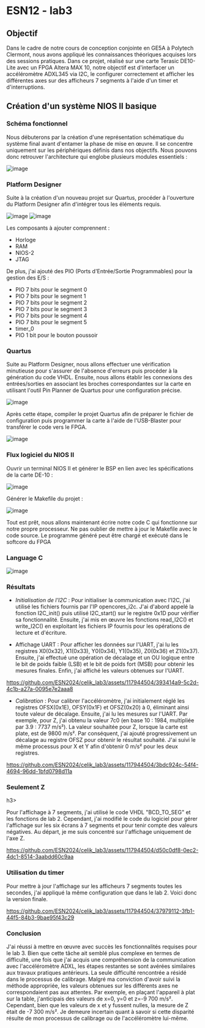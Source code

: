 <h1> ESN12 - lab3 </h1>

<h2> Objectif </h2>

Dans le cadre de notre cours de conception conjointe en GE5A à Polytech Clermont, nous avons appliqué les connaissances théoriques acquises lors des sessions pratiques. Dans ce projet, réalisé sur une carte Terasic DE10-Lite avec un FPGA Altera MAX 10, notre objectif est d'interfacer un accéléromètre ADXL345 via I2C, le configurer correctement et afficher les différentes axes sur des afficheurs 7 segments à l'aide d'un timer et d'interruptions.

<h2> Création d'un système NIOS II basique </h2>

<h3> Schéma fonctionnel </h3>

Nous débuterons par la création d'une représentation schématique du système final avant d'entamer la phase de mise en œuvre. Il se concentre uniquement sur les périphériques définis dans nos objectifs. Nous pouvons donc retrouver l'architecture qui englobe plusieurs modules essentiels :

![image](https://github.com/ESN2024/celik_lab3/assets/117944504/6819b16d-9553-4939-ba9a-308d0ffc7043)

<h3> Platform Designer </h3>

Suite à la création d'un nouveau projet sur Quartus, procéder à l'ouverture du Platform Designer afin d'intégrer tous les éléments requis.

![image](https://github.com/ESN2024/celik_lab3/assets/117944504/e4b2ad48-6d70-4fcc-9ce9-28c0fe66b0f4)
![image](https://github.com/ESN2024/celik_lab3/assets/117944504/6509283b-a4dc-4d5d-8907-72cb658971c9)

Les composants à ajouter comprennent :

- Horloge
- RAM
- NIOS-2
- JTAG
  
De plus, j'ai ajouté des PIO (Ports d'Entrée/Sortie Programmables) pour la gestion des E/S :

- PIO 7 bits pour le segment 0
- PIO 7 bits pour le segment 1
- PIO 7 bits pour le segment 2
- PIO 7 bits pour le segment 3
- PIO 7 bits pour le segment 4
- PIO 7 bits pour le segment 5
- timer_0
- PIO 1 bit pour le bouton poussoir 

<h3> Quartus </h3>

Suite au Platform Designer, nous allons effectuer une vérification minutieuse pour s'assurer de l'absence d'erreurs puis procéder à la génération du code VHDL. Ensuite, nous allons établir les connexions des entrées/sorties en associant les broches correspondantes sur la carte en utilisant l'outil Pin Planner de Quartus pour une configuration précise.

![image](https://github.com/ESN2024/celik_lab3/assets/117944504/304a1149-73aa-449d-8a3d-1cac2463d02d)

Après cette étape, compiler le projet Quartus afin de préparer le fichier de configuration puis programmer la carte à l'aide de l'USB-Blaster pour transférer le code vers le FPGA.

![image](https://github.com/ESN2024/celik_lab3/assets/117944504/0e912d25-762a-4a3b-bf0a-e87b3de68f34)

<h3> Flux logiciel du NIOS II </h3>

Ouvrir un terminal NIOS II et générer le BSP en lien avec les spécifications de la carte DE-10 :

![image](https://github.com/ESN2024/celik_lab3/assets/117944504/5bdbb290-1f14-4b60-a3c1-1132eec7edb3)

Générer le Makefile du projet :

![image](https://github.com/ESN2024/celik_lab3/assets/117944504/ab5e0d84-1673-4bf0-a604-98168ac87301)

Tout est prêt, nous allons maintenant écrire notre code C qui fonctionne sur notre propre processeur. Ne pas oublier de mettre à jour le Makefile avec le code source. Le programme généré peut être chargé et exécuté dans le softcore du FPGA

<h3> Language C </h3>

![image](https://github.com/ESN2024/celik_lab3/assets/117944504/a16345f1-d743-4570-aa85-e663c9e4806c)

<h3> Résultats </h3>

- _Initialisation de l'I2C_ : Pour initialiser la communication avec l'I2C, j'ai utilisé les fichiers fournis par l'IP opencores_i2c. J'ai d'abord appelé la fonction I2C_init() puis utilisé I2C_start() sur le registre 0x1D pour vérifier sa fonctionnalité. Ensuite, j'ai mis en œuvre les fonctions read_I2C() et write_I2C() en exploitant les fichiers IP fournis pour les opérations de lecture et d'écriture.

- Affichage UART : Pour afficher les données sur l'UART, j'ai lu les registres X0(0x32), X1(0x33), Y0(0x34), Y1(0x35), Z0(0x36) et Z1(0x37). Ensuite, j'ai effectué une opération de décalage et un OU logique entre le bit de poids faible (LSB) et le bit de poids fort (MSB) pour obtenir les mesures finales. Enfin, j'ai affiché les valeurs obtenues sur l'UART.


https://github.com/ESN2024/celik_lab3/assets/117944504/393414a9-5c2d-4c1b-a27a-0095e7e2aaa8

- _Calibration_ : Pour calibrer l'accéléromètre, j'ai initialement réglé les registres OFSX(0x1E), OFSY(0x1F) et OFSZ(0x20) à 0, éliminant ainsi toute valeur de décalage. Ensuite, j'ai lu les mesures sur l'UART. Par exemple, pour Z, j'ai obtenu la valeur 7c0 (en base 10 : 1984, multipliée par 3.9 : 7737 m/s²). La valeur souhaitée pour Z, lorsque la carte est plate, est de 9800 m/s². Par conséquent, j'ai ajouté progressivement un décalage au registre OFSZ pour obtenir le résultat souhaité. J'ai suivi le même processus pour X et Y afin d'obtenir 0 m/s² pour les deux registres.

https://github.com/ESN2024/celik_lab3/assets/117944504/3bdc924c-54f4-4694-96dd-1bfd0798d11a

<h3> Seulement Z </h3>h3>

Pour l'affichage à 7 segments, j'ai utilisé le code VHDL "BCD_TO_SEG" et les fonctions de lab 2. Cependant, j'ai modifié le code du logiciel pour gérer l'affichage sur les six écrans à 7 segments et pour tenir compte des valeurs négatives. Au départ, je me suis concentré sur l'affichage uniquement de l'axe Z.

https://github.com/ESN2024/celik_lab3/assets/117944504/d50c0df8-0ec2-4dc1-8514-3aabdd60c9aa

<h3> Utilisation du timer </h3>

Pour mettre à jour l'affichage sur les afficheurs 7 segments toutes les secondes, j'ai appliqué la même configuration que dans le lab 2. Voici donc la version finale.

https://github.com/ESN2024/celik_lab3/assets/117944504/37979112-3fb1-44f5-84b3-9bae95f43c29

<h3> Conclusion </h3>

J'ai réussi à mettre en œuvre avec succès les fonctionnalités requises pour le lab 3. Bien que cette tâche ait semblé plus complexe en termes de difficulté, une fois que j'ai acquis une compréhension de la communication avec l'accéléromètre ADXL, les étapes restantes se sont avérées similaires aux travaux pratiques antérieurs. La seule difficulté rencontrée a résidé dans le processus de calibrage. Malgré ma conviction d'avoir suivi la méthode appropriée, les valeurs obtenues sur les différents axes ne correspondaient pas aux attentes. Par exemple, en plaçant l'appareil à plat sur la table, j'anticipais des valeurs de x=0, y=0 et z=-9 700 m/s². Cependant, bien que les valeurs de x et y fussent nulles, la mesure de Z était de -7 300 m/s². Je demeure incertain quant à savoir si cette disparité résulte de mon processus de calibrage ou de l'accéléromètre lui-même.

